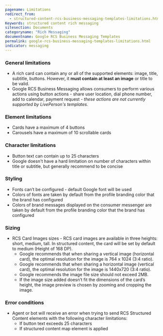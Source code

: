 ```yaml
---
pagename: Limitations
redirect_from:
  - structured-content-rcs-business-messaging-templates-limitations.html
Keywords: structured content rich messaging
sitesection: Documents
categoryname: "Rich Messaging"
documentname: Google RCS Business Messaging Templates
permalink: google-rcs-business-messaging-templates-limitations.html
indicator: messaging
---
```


### General limitations

* A rich card can contain any or all of the supported elements: image, title, subtitle, buttons. However, it **must contain at least an image** or title to be valid.
* Google RCS Business Messaging allows consumers to perform various actions using button actions - share user location, dial phone number, add to calendar, payment request  - *these actions are not currently supported  by LivePerson's templates.*

### Element limitations

* Cards have a maximum of 4 buttons
* Carousels have  a maximum of 10 scrollable cards

### Character limitations

* Button text can contain up to 25 characters
* Google doesn't have a hard limitation on number of characters within title or subtitle, but generally recommend to be concise

### Styling

* Fonts can’t be configured - default Google font will be used
* Colors of fonts are taken by default from the profile branding color that the brand has configured
* Colors of brand messages displayed on the consumer messenger are taken by default from the profile branding color that the brand has configured

### Sizing

* RCS Card Images sizes - RCS card images are available in three heights: short, medium, tall. In structured content, the card will be set by default to medium (Height of 168 DP).
    * Google recommends that when sharing a vertical image (horizontal card), the optimal resolution for the image is 764 x 1024 (3:4 ratio).
    * Google recommends that when sharing a horizontal image (vertical card), the optimal resolution for the image is 1440x720 (3:4 ratio).
    * Google recommends the image file size should not exceed 2MB.
    * If the image size added doesn’t fit the dimensions of the card’s height, the image preview is chosen by zooming and cropping the image.

### Error conditions

* Agent or bot will receive an error when trying to send RCS Structured Content elements with the following character limitations:
  * If  button text exceeds 25 characters
  * If structured content map element is applied
